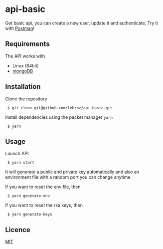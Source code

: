 # api-basic

Get basic api, you can create a new user, update it and authenticate. Try it with [Postman](https://www.getpostman.com/)!

## Requirements

The API works with

* Linux (64bit)
* [mongoDB](https://www.mongodb.com/fr)

## Installation

Clone the repository

```
 $ git clone git@github.com:lebroz/api-basic.git
```

Install dependencies using the packet manager `yarn`

```
 $ yarn
```

## Usage

Launch API

```
 $ yarn start
```
It will generate a public and private key automatically and also an environment file with a random port you can change anytime

If you want to reset the env file, then

```
 $ yarn generate-env
```
If you want to reset the rsa keys, then

```
 $ yarn generate-keys
```
## Licence

[MIT](https://choosealicense.com/licenses/mit/)

